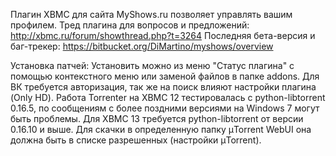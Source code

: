 ﻿Плагин XBMC для сайта MyShows.ru позволяет управлять вашим профилем.
Тред плагина для вопросов и предложений: http://xbmc.ru/forum/showthread.php?t=3264
Последняя бета-версия и баг-трекер: https://bitbucket.org/DiMartino/myshows/overview

Установка патчей:
Установить можно из меню "Статус плагина" с помощью контекстного меню или заменой файлов в папке addons.
Для ВК требуется авторизация, так же на поиск влияют настройки плагина (Only HD).
Работа Torrenter на XBMC 12 тестировалась с python-libtorrent 0.16.5, по сообщениям с более поздними версиями на Windows 7 могут быть проблемы. Для XBMC 13 требуется python-libtorrent от версии 0.16.10 и выше.
Для скачки в определенную папку µTorrent WebUI она должна быть в списке разрешенных (настройки µTorrent).